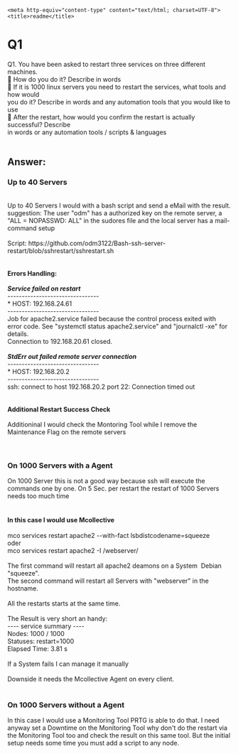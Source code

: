 <!DOCTYPE HTML PUBLIC "-//W3C//DTD HTML 4.01 Transitional//EN">
<html>
  <head>

    <meta http-equiv="content-type" content="text/html; charset=UTF-8">
    <title>readme</title>
  </head>
  <body>
    <h1>Q1</h1>
    Q1. You have been asked to restart three services on three different
    machines.<br>
     How do you do it? Describe in words<br>
     If it is 1000 linux servers you need to restart the services, what
    tools and how would<br>
    you do it? Describe in words and any automation tools that you would
    like to use<br>
     After the restart, how would you confirm the restart is actually
    successful? Describe<br>
    in words or any automation tools / scripts &amp; languages<br>
    <br>
    <h2>Answer:</h2>
    <h3>Up to 40 Servers</h3>
    <br>
    Up to 40 Servers I would with a bash script and send a eMail with
    the result. <br>
    suggestion: The user "odm" has a authorized key on the remote
    server, a "ALL = NOPASSWD: ALL" in the sudores file and the local
    server has a mail-command setup<br>
    <br>
    Script:
https://github.com/odm3122/Bash-ssh-server-restart/blob/sshrestart/sshrestart.sh<br>
    <br>
    <br>
    <b>Errors Handling:</b><br>
    <br>
    <i><b>Service failed on restart</b></i><br>
    --------------------------------<br>
    * HOST: 192.168.24.61 <br>
    --------------------------------<br>
    Job for apache2.service failed because the control process exited
    with error code. See "systemctl status apache2.service" and
    "journalctl -xe" for details.<br>
    Connection to 192.168.20.61 closed.<br>
    <br>
    <i><b>StdErr out failed remote server connection</b></i><br>
    --------------------------------<br>
    * HOST: 192.168.20.2 <br>
    --------------------------------<br>
    ssh: connect to host 192.168.20.2 port 22: Connection timed out<br>
    <br>
    <br>
    <b>Additional Restart Success Check<br>
      <br>
    </b>Additioninal I would check the Montoring Tool while I remove the
    Maintenance Flag on the remote servers<br>
    <br>
    <br>
    <h3>On 1000 Servers with a Agent</h3>
    On 1000 Server this is not a good way because ssh will execute the
    commands one by one. On 5 Sec. per restart the restart of 1000
    Servers needs too much time<br>
    <br>
    <h4>In this case I would use Mcollective </h4>
    mco services restart apache2 --with-fact lsbdistcodename=squeeze<br>
    oder<br>
    mco services restart apache2 -I /webserver/<br>
    <br>
    The first command will restart all apache2 deamons on a System&nbsp;
    Debian "squeeze".<br>
    The second command will restart all Servers with "webserver" in the
    hostname.<br>
    <br>
    All the restarts starts at the same time.<br>
    <br>
    The Result is very short an handy:<br>
    ---- service summary ----<br>
    Nodes: 1000 / 1000<br>
    Statuses: restart=1000<br>
    Elapsed Time: 3.81 s<br>
    <br>
    If a System fails I can manage it manually<br>
    <br>
    Downside it needs the Mcollective Agent on every client.<br>
    <br>
    <h3>On 1000 Servers without a Agent</h3>
    In this case I would use a Monitoring Tool PRTG is able to do that.
    I need anyway set a Downtime on the Monitoring Tool why don't do the
    restart via the Monitoring Tool too and check the result on this
    same tool. But the initial setup needs some time you must add a
    script to any node.<br>
    <br>
  </body>
</html>
